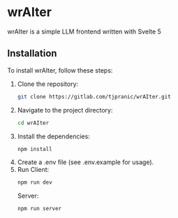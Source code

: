 # wrAIter

wrAIter is a simple LLM frontend written with Svelte 5

## Installation

To install wrAIter, follow these steps:

1. Clone the repository:
    ```sh
    git clone https://gitlab.com/tjpranic/wrAIter.git
    ```
2. Navigate to the project directory:
    ```sh
    cd wrAIter
    ```
3. Install the dependencies:
    ```sh
    npm install
    ```
4. Create a .env file (see .env.example for usage).
5. Run
    Client:
    ```sh
    npm run dev
    ```
    Server:
    ```sh
    npm run server
    ```
